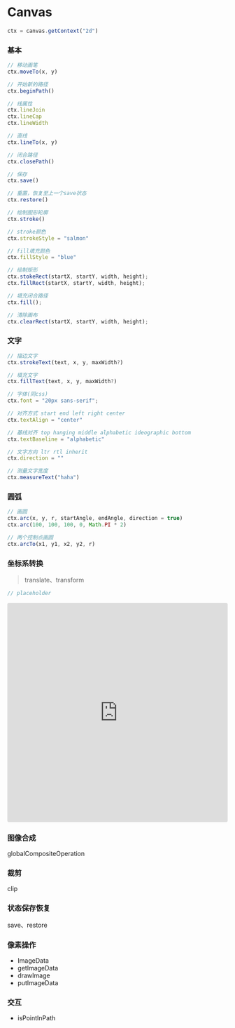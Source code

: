 # Canvas

```js
ctx = canvas.getContext("2d")
```

### 基本
```js
// 移动画笔
ctx.moveTo(x, y)

// 开始新的路径
ctx.beginPath()

// 线属性
ctx.lineJoin
ctx.lineCap
ctx.lineWidth

// 直线
ctx.lineTo(x, y)

// 闭合路径
ctx.closePath()

// 保存
ctx.save()

// 重置，恢复至上一个save状态
ctx.restore()

// 绘制图形轮廓
ctx.stroke()

// stroke颜色
ctx.strokeStyle = "salmon"

// fill填充颜色
ctx.fillStyle = "blue"

// 绘制矩形
ctx.stokeRect(startX, startY, width, height);
ctx.fillRect(startX, startY, width, height);

// 填充闭合路径
ctx.fill();

// 清除画布
ctx.clearRect(startX, startY, width, height);
```

### 文字
```js
// 描边文字
ctx.strokeText(text, x, y, maxWidth?)

// 填充文字
ctx.fillText(text, x, y, maxWidth?)

// 字体(同css)
ctx.font = "20px sans-serif";

// 对齐方式 start end left right center
ctx.textAlign = "center"

// 基线对齐 top hanging middle alphabetic ideographic bottom
ctx.textBaseline = "alphabetic"

// 文字方向 ltr rtl inherit
ctx.direction = ""

// 测量文字宽度
ctx.measureText("haha")
```

### 圆弧
```js
// 画圆
ctx.arc(x, y, r, startAngle, endAngle, direction = true)
ctx.arc(100, 100, 100, 0, Math.PI * 2)

// 两个控制点画圆
ctx.arcTo(x1, y1, x2, y2, r)
```

### 坐标系转换
> translate、transform

```js
// placeholder
```

<iframe src="https://codesandbox.io/embed/bu-men-ji-gou-lwtfb?fontsize=14&hidenavigation=1&theme=dark"
   style="width:100%; height:500px; border:0; border-radius: 4px; overflow:hidden;"
   title="部门机构"
   allow="accelerometer; ambient-light-sensor; camera; encrypted-media; geolocation; gyroscope; hid; microphone; midi; payment; usb; vr; xr-spatial-tracking"
   sandbox="allow-forms allow-modals allow-popups allow-presentation allow-same-origin allow-scripts"
></iframe>

### 图像合成
globalCompositeOperation

### 裁剪
clip

### 状态保存恢复
save、restore

### 像素操作
- ImageData
- getImageData
- drawImage
- putImageData

### 交互
- isPointInPath















